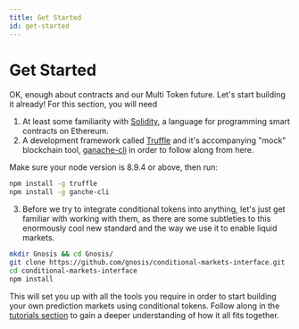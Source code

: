 ```yaml
---
title: Get Started
id: get-started
---
```


# Get Started

OK, enough about contracts and our Multi Token future. Let's start building it already! For this section, you will need 

1. At least some familiarity with [Solidity](https://solidity.readthedocs.io/), a language for programming smart contracts on Ethereum. 
2. A development framework called [Truffle](https://www.trufflesuite.com/) and it's accompanying "mock" blockchain tool, [ganache-cli](https://github.com/trufflesuite/ganache-cli/blob/master/README.md) in order to follow along from here.

Make sure your node version is 8.9.4 or above, then run:

```bash
npm install -g truffle
npm install -g ganche-cli
```

3. Before we try to integrate conditional tokens into anything, let's just get familiar with working with them, as there are some subtleties to this enormously cool new standard and the way we use it to enable liquid markets.

```bash
mkdir Gnosis && cd Gnosis/
git clone https://github.com/gnosis/conditional-markets-interface.git
cd conditional-markets-interface
npm install
```

This will set you up with all the tools you require in order to start building your own prediction markets using conditional tokens. Follow along in the [tutorials section](../tutorials/) to gain a deeper understanding of how it all fits together.